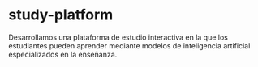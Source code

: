# study-platform
Desarrollamos una plataforma de estudio interactiva en la que los estudiantes pueden aprender mediante modelos de inteligencia artificial especializados en la enseñanza.
